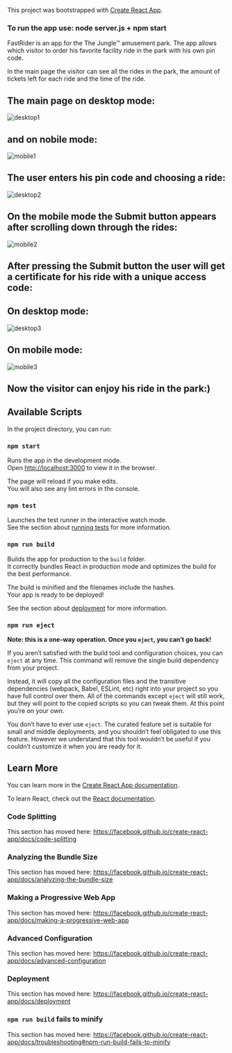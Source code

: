 This project was bootstrapped with [Create React App](https://github.com/facebook/create-react-app).

### To run the app use: node server.js + npm start

FastRider is an app for the The Jungle™ amusement park.
The app allows which visitor to order his favorite facility ride in the park with his own pin code.

In the main page the visitor can see all the rides in the park, the amount of tickets left for each ride and the time of the ride.

## The main page on desktop mode:

   ![desktop1](https://user-images.githubusercontent.com/17874439/93070477-917b0d80-f687-11ea-8d78-170ed7c34d67.jpg)
 
 ## and on nobile mode:
 
   ![mobile1](https://user-images.githubusercontent.com/17874439/93069810-c2a70e00-f686-11ea-9f3b-faf36445411d.jpg)
      
## The user enters his pin code and choosing a ride:

   ![desktop2](https://user-images.githubusercontent.com/17874439/93070546-ab1c5500-f687-11ea-8a98-2d5d74e87d06.jpg)
      
## On the mobile mode the Submit button appears after scrolling down through the rides:

   ![mobile2](https://user-images.githubusercontent.com/17874439/93070754-f20a4a80-f687-11ea-9c14-cc0fe9be1554.jpg)
      
## After pressing the Submit button the user will get a certificate for his ride with a unique access code:

## On desktop mode:

   ![desktop3](https://user-images.githubusercontent.com/17874439/93071081-50cfc400-f688-11ea-9c16-67a2385ab831.jpg)
      
## On mobile mode:

   ![mobile3](https://user-images.githubusercontent.com/17874439/93071128-65ac5780-f688-11ea-8ada-a248c5b98f4e.jpg)
      
## Now the visitor can enjoy his ride in the park:)



## Available Scripts

In the project directory, you can run:

### `npm start`

Runs the app in the development mode.<br />
Open [http://localhost:3000](http://localhost:3000) to view it in the browser.

The page will reload if you make edits.<br />
You will also see any lint errors in the console.

### `npm test`

Launches the test runner in the interactive watch mode.<br />
See the section about [running tests](https://facebook.github.io/create-react-app/docs/running-tests) for more information.

### `npm run build`

Builds the app for production to the `build` folder.<br />
It correctly bundles React in production mode and optimizes the build for the best performance.

The build is minified and the filenames include the hashes.<br />
Your app is ready to be deployed!

See the section about [deployment](https://facebook.github.io/create-react-app/docs/deployment) for more information.

### `npm run eject`

**Note: this is a one-way operation. Once you `eject`, you can’t go back!**

If you aren’t satisfied with the build tool and configuration choices, you can `eject` at any time. This command will remove the single build dependency from your project.

Instead, it will copy all the configuration files and the transitive dependencies (webpack, Babel, ESLint, etc) right into your project so you have full control over them. All of the commands except `eject` will still work, but they will point to the copied scripts so you can tweak them. At this point you’re on your own.

You don’t have to ever use `eject`. The curated feature set is suitable for small and middle deployments, and you shouldn’t feel obligated to use this feature. However we understand that this tool wouldn’t be useful if you couldn’t customize it when you are ready for it.

## Learn More

You can learn more in the [Create React App documentation](https://facebook.github.io/create-react-app/docs/getting-started).

To learn React, check out the [React documentation](https://reactjs.org/).

### Code Splitting

This section has moved here: https://facebook.github.io/create-react-app/docs/code-splitting

### Analyzing the Bundle Size

This section has moved here: https://facebook.github.io/create-react-app/docs/analyzing-the-bundle-size

### Making a Progressive Web App

This section has moved here: https://facebook.github.io/create-react-app/docs/making-a-progressive-web-app

### Advanced Configuration

This section has moved here: https://facebook.github.io/create-react-app/docs/advanced-configuration

### Deployment

This section has moved here: https://facebook.github.io/create-react-app/docs/deployment

### `npm run build` fails to minify

This section has moved here: https://facebook.github.io/create-react-app/docs/troubleshooting#npm-run-build-fails-to-minify
